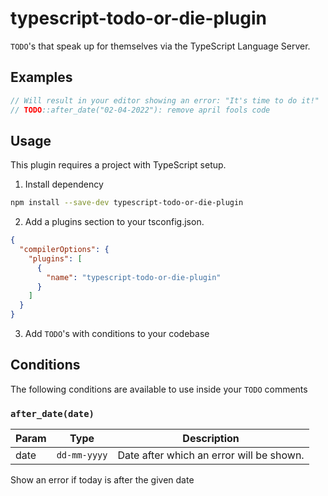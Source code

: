 # typescript-todo-or-die-plugin

`TODO`'s that speak up for themselves via the TypeScript Language Server.

## Examples

```typescript
// Will result in your editor showing an error: "It's time to do it!"
// TODO::after_date("02-04-2022"): remove april fools code
```

## Usage

This plugin requires a project with TypeScript setup.

1. Install dependency

```bash
npm install --save-dev typescript-todo-or-die-plugin
```

2. Add a plugins section to your tsconfig.json.

```json
{
  "compilerOptions": {
    "plugins": [
      {
        "name": "typescript-todo-or-die-plugin"
      }
    ]
  }
}
```

3. Add `TODO`'s with conditions to your codebase

## Conditions

The following conditions are available to use inside your `TODO` comments

### `after_date(date)`

Param | Type | Description
---|---|---
date | `dd-mm-yyyy` | Date after which an error will be shown.

Show an error if today is after the given date
